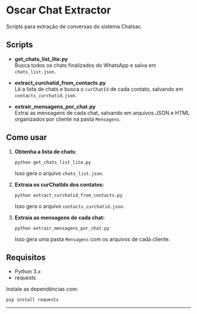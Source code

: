# Oscar Chat Extractor

Scripts para extração de conversas do sistema Chatsac.

## Scripts

- **get_chats_list_lite.py**  
  Busca todos os chats finalizados do WhatsApp e salva em `chats_list.json`.

- **extract_curchatid_from_contacts.py**  
  Lê a lista de chats e busca o `curChatId` de cada contato, salvando em `contacts_curchatid.json`.

- **extrair_mensagens_por_chat.py**  
  Extrai as mensagens de cada chat, salvando em arquivos JSON e HTML organizados por cliente na pasta `Mensagens`.

## Como usar

1. **Obtenha a lista de chats:**
   ```
   python get_chats_list_lite.py
   ```
   Isso gera o arquivo `chats_list.json`.

2. **Extraia os curChatIds dos contatos:**
   ```
   python extract_curchatid_from_contacts.py
   ```
   Isso gera o arquivo `contacts_curchatid.json`.

3. **Extraia as mensagens de cada chat:**
   ```
   python extrair_mensagens_por_chat.py
   ```
   Isso gera uma pasta `Mensagens` com os arquivos de cada cliente.

## Requisitos

- Python 3.x
- requests

Instale as dependências com:
```
pip install requests
```

---
